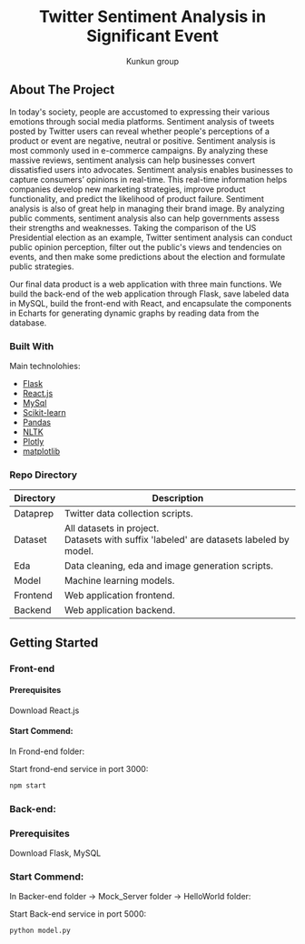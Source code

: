 
  <h1 align="center">Twitter Sentiment Analysis in Significant Event</h1>

  <p align="center">
    Kunkun group
  </p>
</div>







<!-- ABOUT THE PROJECT -->
## About The Project

In today's society, people are accustomed to expressing their various emotions through social media platforms. Sentiment analysis of tweets posted by Twitter users can reveal whether people's perceptions of a product or event are negative, neutral or positive. Sentiment analysis is most commonly used in e-commerce campaigns. By analyzing these massive reviews, sentiment analysis can help businesses convert dissatisfied users into advocates. Sentiment analysis enables businesses to capture consumers’ opinions in real-time. This real-time information helps companies develop new marketing strategies, improve product functionality, and predict the likelihood of product failure. Sentiment analysis is also of great help in managing their brand image. By analyzing public comments, sentiment analysis also can help governments assess their strengths and weaknesses. Taking the comparison of the US Presidential election as an example, Twitter sentiment analysis can conduct public opinion perception, filter out the public's views and tendencies on events, and then make some predictions about the election and formulate public strategies. 
 

Our final data product is a web application with three main functions. We build the back-end of the web application through Flask, save labeled data in MySQL, build the front-end with React, and encapsulate the components in Echarts for generating dynamic graphs by reading data from the database.




### Built With
Main technolohies:

* [Flask](https://nextjs.org/)
* [React.js](https://reactjs.org/)
* [MySql](https://vuejs.org/)
* [Scikit-learn](https://angular.io/)
* [Pandas](https://svelte.dev/)
* [NLTK](https://laravel.com)
* [Plotly](https://getbootstrap.com)
* [matplotlib](https://jquery.com)


### Repo Directory
|Directory|Description|
|-|-|
|Dataprep|Twitter data collection scripts.|
|Dataset|All datasets in project. <br/>Datasets with suffix 'labeled' are datasets labeled by model.|
|Eda|Data cleaning, eda and image generation scripts.|
|Model|Machine learning models.|
|Frontend|Web application frontend.|
|Backend|Web application backend.|


<!-- GETTING STARTED -->
## Getting Started

### Front-end

#### Prerequisites

Download React.js

#### Start Commend:

In Frond-end folder:

Start frond-end service in port 3000:
   ```sh
   npm start
   ```
<h3>Back-end:</h3>

### Prerequisites

Download Flask, MySQL
### Start Commend:

In Backer-end folder -> Mock_Server folder -> HelloWorld folder:

Start Back-end service in port 5000:
   ```sh
   python model.py
   ```

